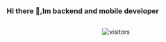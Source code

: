 ### Hi there 👋,Im backend and mobile developer
<pre></pre>
<p align="center">
  <img src="https://komarev.com/ghpvc/?username=Dawid-Czyzewski" alt="visitors" />
</p>
